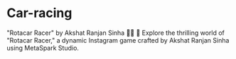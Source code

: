 # Car-racing
"Rotacar Racer" by Akshat Ranjan Sinha 🚗🏁  📌 Explore the thrilling world of "Rotacar Racer," a dynamic Instagram game crafted by Akshat Ranjan Sinha using MetaSpark Studio. 
